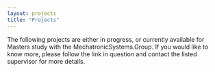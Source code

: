 ```yaml
---
layout: projects
title: "Projects"
---
```


The following projects are either in progress, or currently available for Masters study with the MechatronicSystems.Group. If you would like to know more, please follow the link in question and contact the listed supervisor for more details.
